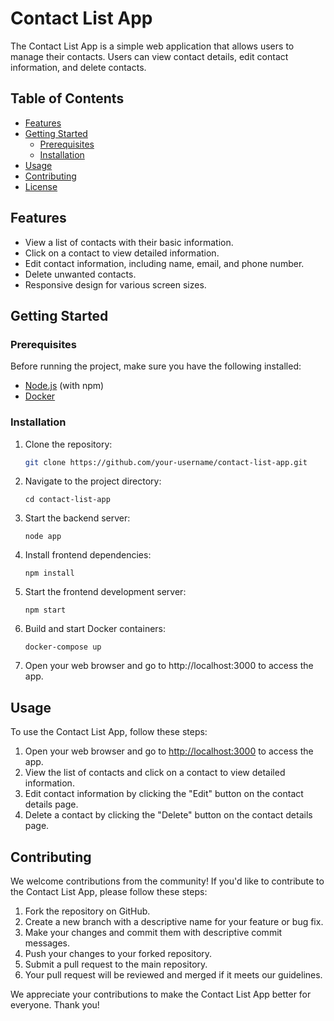 # Contact List App

The Contact List App is a simple web application that allows users to manage their contacts. Users can view contact details, edit contact information, and delete contacts.

## Table of Contents

- [Features](#features)
- [Getting Started](#getting-started)
  - [Prerequisites](#prerequisites)
  - [Installation](#installation)
- [Usage](#usage)
- [Contributing](#contributing)
- [License](#license)

## Features

- View a list of contacts with their basic information.
- Click on a contact to view detailed information.
- Edit contact information, including name, email, and phone number.
- Delete unwanted contacts.
- Responsive design for various screen sizes.

## Getting Started

### Prerequisites

Before running the project, make sure you have the following installed:

- [Node.js](https://nodejs.org/) (with npm)
- [Docker](https://www.docker.com/)

### Installation

1. Clone the repository:

   ```bash
   git clone https://github.com/your-username/contact-list-app.git

2. Navigate to the project directory:
   ```
   cd contact-list-app
3. Start the backend server:
   ```
   node app
4. Install frontend dependencies:
   ```
   npm install
5. Start the frontend development server:
   ```
   npm start
6. Build and start Docker containers:
   ```
   docker-compose up
7. Open your web browser and go to http://localhost:3000 to access the app.

## Usage

To use the Contact List App, follow these steps:

1. Open your web browser and go to [http://localhost:3000](http://localhost:3000) to access the app.
2. View the list of contacts and click on a contact to view detailed information.
3. Edit contact information by clicking the "Edit" button on the contact details page.
4. Delete a contact by clicking the "Delete" button on the contact details page.

## Contributing

We welcome contributions from the community! If you'd like to contribute to the Contact List App, please follow these steps:

1. Fork the repository on GitHub.
2. Create a new branch with a descriptive name for your feature or bug fix.
3. Make your changes and commit them with descriptive commit messages.
4. Push your changes to your forked repository.
5. Submit a pull request to the main repository.
6. Your pull request will be reviewed and merged if it meets our guidelines.

We appreciate your contributions to make the Contact List App better for everyone. Thank you!
